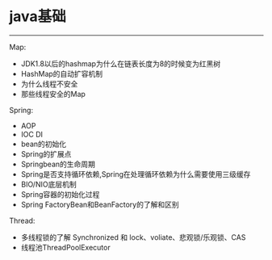 # java基础
---
Map:
  - JDK1.8以后的hashmap为什么在链表长度为8的时候变为红黑树
  - HashMap的自动扩容机制
  - 为什么线程不安全
  - 那些线程安全的Map

Spring:
   - AOP
   - IOC DI
   - bean的初始化
   - Spring的扩展点
   - Springbean的生命周期
   - Spring是否支持循环依赖,Spring在处理循环依赖为什么需要使用三级缓存
   - BIO/NIO底层机制
   - Spring容器的初始化过程
   - Spring FactoryBean和BeanFactory的了解和区别
   
Thread:
   - 多线程锁的了解 Synchronized 和 lock、voliate、悲观锁/乐观锁、CAS
   - 线程池ThreadPoolExecutor
    
   
    
